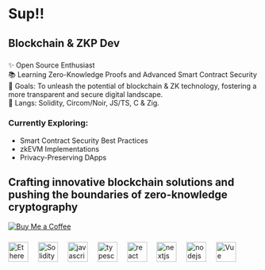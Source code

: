 <h1 align="left"> Sup!!</h1>

###

<h2 align="left"> Blockchain & ZKP Dev </h2>

###

<p align="left">✨ Open Source Enthusiast <br>📚 Learning Zero-Knowledge Proofs and Advanced Smart Contract Security <br>🎯 Goals: To unleash the potential of blockchain & ZK technology, fostering a more transparent and secure digital landscape.<br>🧠 Langs: Solidity, Circom/Noir, JS/TS, C & Zig. <br>

### Currently Exploring:
- Smart Contract Security Best Practices
- zkEVM Implementations
- Privacy-Preserving DApps

###

<h2 align="left"> Crafting innovative blockchain solutions and pushing the boundaries of zero-knowledge cryptography </h2>

[![Buy Me a Coffee](https://img.shields.io/badge/Buy%20Me%20a%20Coffee-support-yellow.svg)](ko-fi.com/absattar)

###

<div align="left">
  <img src="https://www.svgrepo.com/show/428658/ethereum-crypto-cryptocurrency-2.svg" height="40" alt="Ethereum logo" />
  <img width="12" />
  <img src="https://www.svgrepo.com/show/374088/solidity.svg" height="40" alt="Solidity logo" />
  <img width="12" />
  <img src="https://cdn.jsdelivr.net/gh/devicons/devicon/icons/javascript/javascript-original.svg" height="40" alt="javascript logo"  />
  <img width="12" />
  <img src="https://cdn.jsdelivr.net/gh/devicons/devicon/icons/typescript/typescript-original.svg" height="40" alt="typescript logo"  />
  <img width="12" />
  <img src="https://cdn.jsdelivr.net/gh/devicons/devicon/icons/react/react-original.svg" height="40" alt="react logo"  />
  <img width="12" />
  <img src="https://cdn.jsdelivr.net/gh/devicons/devicon/icons/nextjs/nextjs-original.svg" height="40" alt="nextjs logo"  />
  <img width="12" />
  <img src="https://cdn.jsdelivr.net/gh/devicons/devicon/icons/nodejs/nodejs-original.svg" height="40" alt="nodejs logo"  />
  <img width="12" />
  <img src="https://cdn.jsdelivr.net/gh/devicons/devicon@latest/icons/vuejs/vuejs-original.svg" height="40" alt="Vue logo"  />
  <img width="12" />  
</div>

###

